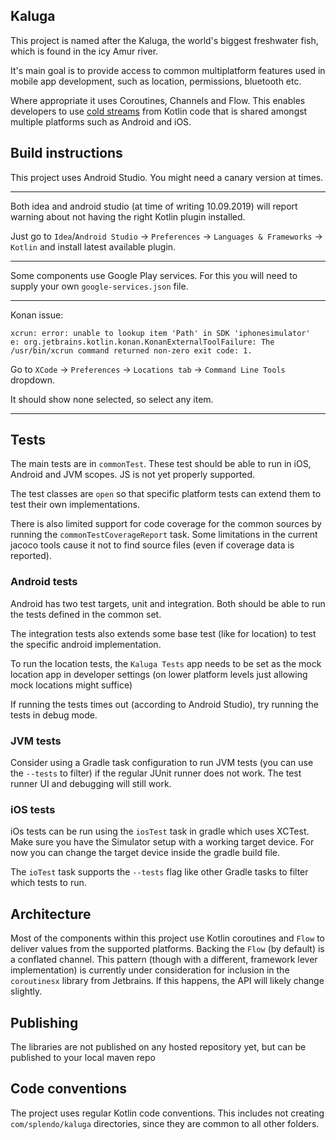 ## Kaluga

This project is named after the Kaluga, the world's biggest freshwater fish, which is found in the icy Amur river.

It's main goal is to provide access to common multiplatform features used in mobile app development, such as location, permissions, bluetooth etc.

Where appropriate it uses Coroutines, Channels and Flow. This enables developers to use [cold streams](https://medium.com/@elizarov/cold-flows-hot-channels-d74769805f9) from Kotlin code that is shared amongst multiple platforms such as Android and iOS.

## Build instructions

This project uses Android Studio. You might need a canary version at times. 
______
Both idea and android studio (at time of writing 10.09.2019) will report warning about not having the right Kotlin plugin installed. 

Just go to `Idea`/`Android Studio` -> `Preferences` -> `Languages & Frameworks` -> `Kotlin` and install latest available plugin.
______
Some components use Google Play services. For this you will need to supply your own `google-services.json` file.
______
Konan issue:
```xcrun: error: SDK "iphonesimulator" cannot be located
xcrun: error: unable to lookup item 'Path' in SDK 'iphonesimulator'
e: org.jetbrains.kotlin.konan.KonanExternalToolFailure: The /usr/bin/xcrun command returned non-zero exit code: 1.
```
Go to `XCode` -> `Preferences` -> `Locations tab` -> `Command Line Tools` dropdown. 

It should show none selected, so select any item.
______
## Tests

The main tests are in `commonTest`. These test should be able to run in iOS, Android and JVM scopes. JS is not yet properly supported.

The test classes are `open` so that specific platform tests can extend them to test their own implementations.

There is also limited support for code coverage for the common sources by running the `commonTestCoverageReport` task. Some limitations in the current jacoco tools cause it not to find source files (even if coverage data is reported).

### Android tests

Android has two test targets, unit and integration. Both should be able to run the tests defined in the common set.

The integration tests also extends some base test (like for location) to test the specific android implementation. 

To run the location tests, the `Kaluga Tests` app needs to be set as the mock location app in developer settings (on lower platform levels just allowing mock locations might suffice)

If running the tests times out (according to Android Studio), try running the tests in debug mode.

### JVM tests

Consider using a Gradle task configuration to run JVM tests (you can use the `--tests` to filter) if the regular JUnit runner does not work. The test runner UI and debugging will still work.

### iOS tests

iOs tests can be run using the `iosTest` task in gradle which uses XCTest. 
Make sure you have the Simulator setup with a working target device. For now you can change the target device inside the gradle build file.

The `ioTest` task supports the `--tests` flag like other Gradle tasks to filter which tests to run.
 
## Architecture

Most of the components within this project use Kotlin coroutines and `Flow` to deliver values from the supported platforms. Backing the `Flow` (by default) is a conflated channel. This pattern (though with a different, framework lever implementation) is currently under consideration for inclusion in the `coroutinesx` library from Jetbrains. If this happens, the API will likely change slightly.
 
## Publishing

The libraries are not published on any hosted repository yet, but can be published to your local maven repo  
 
## Code conventions

The project uses regular Kotlin code conventions. This includes not creating `com/splendo/kaluga` directories, since they are common to all other folders.
